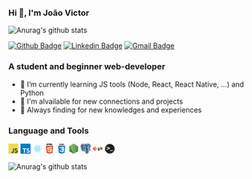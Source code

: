 ### Hi 👋, I'm João Victor

![Anurag's github stats](https://github-readme-stats.vercel.app/api?username=joaovictornsv&show_icons=true&theme=radical)

[![Github Badge](https://img.shields.io/github/followers/joaovictornsv?color=141321&label=Follow&logo=github&logoColor=a0f1eb&style=flat-square)](https://github.com/joaovictornsv)
[![Linkedin Badge](https://img.shields.io/badge/-João%20Victor-6633cc?style=flat-square&logo=Linkedin&color=141321&logoColor=a0f1eb&link=https://www.linkedin.com/in/joaovictornsv/)](https://www.linkedin.com/in/joaovictornsv/)
[![Gmail Badge](https://img.shields.io/badge/-joaovictornsv@gmail.com-6633cc?style=flat-square&logo=Gmail&color=141321&logoColor=a0f1eb&link=mailto:joaovictornsv@gmail.com)](mailto:joaovictornsv@gmail.com)

 ### A student and beginner web-developer

 - 🌱 I’m currently learning JS tools (Node, React, React Native, ...) and Python
 - 🤝 I'm alvailable for new connections and projects
 - 🚀 Always finding for new knowledges and experiences


### Language and Tools
<code><img height="20" src="https://raw.githubusercontent.com/github/explore/80688e429a7d4ef2fca1e82350fe8e3517d3494d/topics/javascript/javascript.png"></code>
<code><img height="20" src="https://raw.githubusercontent.com/github/explore/80688e429a7d4ef2fca1e82350fe8e3517d3494d/topics/typescript/typescript.png"></code>
<code><img height="20" src="https://raw.githubusercontent.com/github/explore/80688e429a7d4ef2fca1e82350fe8e3517d3494d/topics/react/react.png"></code>
<code><img height="20" src="https://raw.githubusercontent.com/github/explore/80688e429a7d4ef2fca1e82350fe8e3517d3494d/topics/html/html.png"></code>
<code><img height="20" src="https://raw.githubusercontent.com/github/explore/80688e429a7d4ef2fca1e82350fe8e3517d3494d/topics/css/css.png"></code>
<code><img height="20" src="https://raw.githubusercontent.com/github/explore/80688e429a7d4ef2fca1e82350fe8e3517d3494d/topics/nodejs/nodejs.png"></code>
<code><img height="20" src="https://raw.githubusercontent.com/github/explore/80688e429a7d4ef2fca1e82350fe8e3517d3494d/topics/postgresql/postgresql.png"></code>
<code><img height="20" src="https://raw.githubusercontent.com/github/explore/80688e429a7d4ef2fca1e82350fe8e3517d3494d/topics/git/git.png"></code>
<code><img height="20" src="https://raw.githubusercontent.com/github/explore/80688e429a7d4ef2fca1e82350fe8e3517d3494d/topics/terminal/terminal.png"></code>

![Anurag's github stats](https://github-readme-stats.anuraghazra1.vercel.app/api/top-langs/?username=joaovictornsv&layout=compact)
